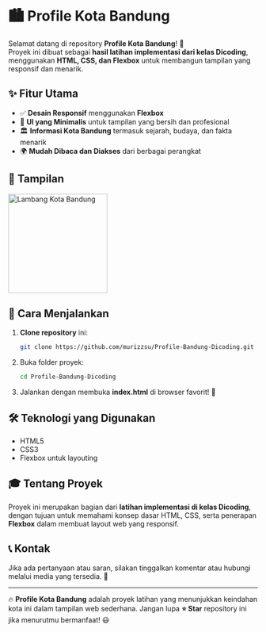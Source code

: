 
# 🏙️ Profile Kota Bandung

Selamat datang di repository **Profile Kota Bandung**! 🎉  
Proyek ini dibuat sebagai **hasil latihan implementasi dari kelas Dicoding**, menggunakan **HTML, CSS, dan Flexbox** untuk membangun tampilan yang responsif dan menarik.

## ✨ Fitur Utama
- ✅ **Desain Responsif** menggunakan **Flexbox**
- 🎨 **UI yang Minimalis** untuk tampilan yang bersih dan profesional
- 🏛️ **Informasi Kota Bandung** termasuk sejarah, budaya, dan fakta menarik
- 🌍 **Mudah Dibaca dan Diakses** dari berbagai perangkat

## 📸 Tampilan
<img src="https://upload.wikimedia.org/wikipedia/commons/e/e7/Bandung_coa.png" alt="Lambang Kota Bandung" width="200"/>

## 🚀 Cara Menjalankan
1. **Clone repository** ini:
   ```bash
   git clone https://github.com/murizzsu/Profile-Bandung-Dicoding.git
   ```
2. Buka folder proyek:
   ```bash
   cd Profile-Bandung-Dicoding
   ```
3. Jalankan dengan membuka **index.html** di browser favorit! 🚀

## 🛠️ Teknologi yang Digunakan
- HTML5
- CSS3
- Flexbox untuk layouting

## 🎓 Tentang Proyek
Proyek ini merupakan bagian dari **latihan implementasi di kelas Dicoding**, dengan tujuan untuk memahami konsep dasar HTML, CSS, serta penerapan **Flexbox** dalam membuat layout web yang responsif.

## 📞 Kontak
Jika ada pertanyaan atau saran, silakan tinggalkan komentar atau hubungi melalui media yang tersedia. 💙  

---

🔥 **Profile Kota Bandung** adalah proyek latihan yang menunjukkan keindahan kota ini dalam tampilan web sederhana. Jangan lupa **⭐️ Star** repository ini jika menurutmu bermanfaat! 😃
```
